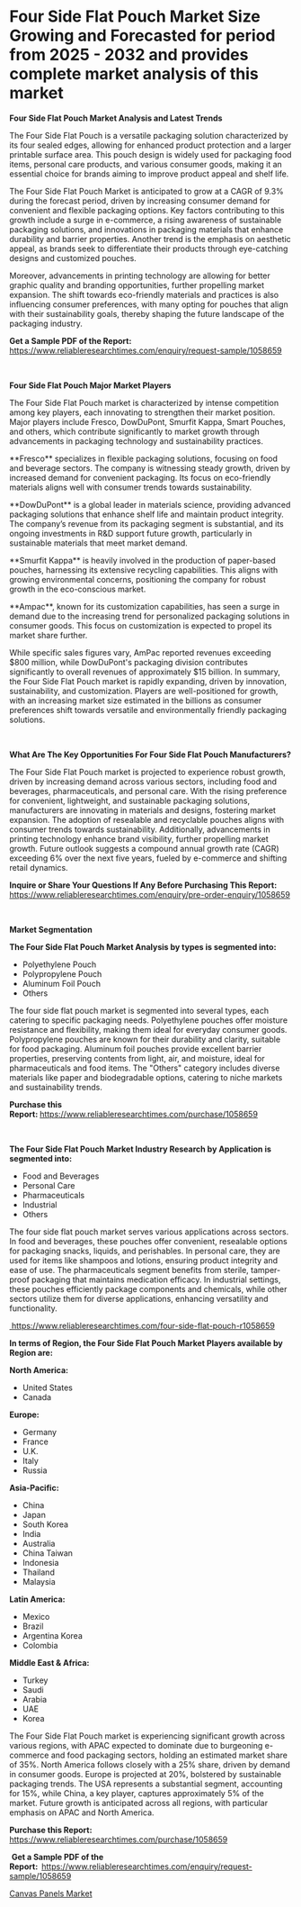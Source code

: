 <p><h1>Four Side Flat Pouch Market Size Growing and Forecasted for period from 2025 - 2032 and provides complete market analysis of this market</h1></p><p><strong>Four Side Flat Pouch Market Analysis and Latest Trends</strong></p>
<p><p>The Four Side Flat Pouch is a versatile packaging solution characterized by its four sealed edges, allowing for enhanced product protection and a larger printable surface area. This pouch design is widely used for packaging food items, personal care products, and various consumer goods, making it an essential choice for brands aiming to improve product appeal and shelf life.</p><p>The Four Side Flat Pouch Market is anticipated to grow at a CAGR of 9.3% during the forecast period, driven by increasing consumer demand for convenient and flexible packaging options. Key factors contributing to this growth include a surge in e-commerce, a rising awareness of sustainable packaging solutions, and innovations in packaging materials that enhance durability and barrier properties. Another trend is the emphasis on aesthetic appeal, as brands seek to differentiate their products through eye-catching designs and customized pouches.</p><p>Moreover, advancements in printing technology are allowing for better graphic quality and branding opportunities, further propelling market expansion. The shift towards eco-friendly materials and practices is also influencing consumer preferences, with many opting for pouches that align with their sustainability goals, thereby shaping the future landscape of the packaging industry.</p></p>
<p><strong>Get a Sample PDF of the Report:&nbsp;</strong> <a href="https://www.reliableresearchtimes.com/enquiry/request-sample/1058659?utm_campaign=2255&utm_medium=2&utm_source=Github&utm_content=ia&utm_term=05042025&utm_id=four-side-flat-pouch">https://www.reliableresearchtimes.com/enquiry/request-sample/1058659</a></p>
<p>&nbsp;</p>
<p><strong>Four Side Flat Pouch Major Market Players</strong></p>
<p><p>The Four Side Flat Pouch market is characterized by intense competition among key players, each innovating to strengthen their market position. Major players include Fresco, DowDuPont, Smurfit Kappa, Smart Pouches, and others, which contribute significantly to market growth through advancements in packaging technology and sustainability practices.</p><p>**Fresco** specializes in flexible packaging solutions, focusing on food and beverage sectors. The company is witnessing steady growth, driven by increased demand for convenient packaging. Its focus on eco-friendly materials aligns well with consumer trends towards sustainability.</p><p>**DowDuPont** is a global leader in materials science, providing advanced packaging solutions that enhance shelf life and maintain product integrity. The company’s revenue from its packaging segment is substantial, and its ongoing investments in R&D support future growth, particularly in sustainable materials that meet market demand.</p><p>**Smurfit Kappa** is heavily involved in the production of paper-based pouches, harnessing its extensive recycling capabilities. This aligns with growing environmental concerns, positioning the company for robust growth in the eco-conscious market.</p><p>**Ampac**, known for its customization capabilities, has seen a surge in demand due to the increasing trend for personalized packaging solutions in consumer goods. This focus on customization is expected to propel its market share further.</p><p>While specific sales figures vary, AmPac reported revenues exceeding $800 million, while DowDuPont's packaging division contributes significantly to overall revenues of approximately $15 billion. In summary, the Four Side Flat Pouch market is rapidly expanding, driven by innovation, sustainability, and customization. Players are well-positioned for growth, with an increasing market size estimated in the billions as consumer preferences shift towards versatile and environmentally friendly packaging solutions.</p></p>
<p>&nbsp;</p>
<p><strong>What Are The Key Opportunities For Four Side Flat Pouch Manufacturers?</strong></p>
<p><p>The Four Side Flat Pouch market is projected to experience robust growth, driven by increasing demand across various sectors, including food and beverages, pharmaceuticals, and personal care. With the rising preference for convenient, lightweight, and sustainable packaging solutions, manufacturers are innovating in materials and designs, fostering market expansion. The adoption of resealable and recyclable pouches aligns with consumer trends towards sustainability. Additionally, advancements in printing technology enhance brand visibility, further propelling market growth. Future outlook suggests a compound annual growth rate (CAGR) exceeding 6% over the next five years, fueled by e-commerce and shifting retail dynamics.</p></p>
<p><strong>Inquire or Share Your Questions If Any Before Purchasing This Report:</strong> <a href="https://www.reliableresearchtimes.com/enquiry/pre-order-enquiry/1058659?utm_campaign=2255&utm_medium=2&utm_source=Github&utm_content=ia&utm_term=05042025&utm_id=four-side-flat-pouch">https://www.reliableresearchtimes.com/enquiry/pre-order-enquiry/1058659</a></p>
<p>&nbsp;</p>
<p><strong>Market Segmentation</strong></p>
<p><strong>The Four Side Flat Pouch Market Analysis by types is segmented into:</strong></p>
<p><ul><li>Polyethylene Pouch</li><li>Polypropylene Pouch</li><li>Aluminum Foil Pouch</li><li>Others</li></ul></p>
<p><p>The four side flat pouch market is segmented into several types, each catering to specific packaging needs. Polyethylene pouches offer moisture resistance and flexibility, making them ideal for everyday consumer goods. Polypropylene pouches are known for their durability and clarity, suitable for food packaging. Aluminum foil pouches provide excellent barrier properties, preserving contents from light, air, and moisture, ideal for pharmaceuticals and food items. The "Others" category includes diverse materials like paper and biodegradable options, catering to niche markets and sustainability trends.</p></p>
<p><strong>Purchase this Report:&nbsp;</strong><a href="https://www.reliableresearchtimes.com/purchase/1058659?utm_campaign=2255&utm_medium=2&utm_source=Github&utm_content=ia&utm_term=05042025&utm_id=four-side-flat-pouch">https://www.reliableresearchtimes.com/purchase/1058659</a></p>
<p>&nbsp;</p>
<p><strong>The Four Side Flat Pouch Market Industry Research by Application is segmented into:</strong></p>
<p><ul><li>Food and Beverages</li><li>Personal Care</li><li>Pharmaceuticals</li><li>Industrial</li><li>Others</li></ul></p>
<p><p>The four side flat pouch market serves various applications across sectors. In food and beverages, these pouches offer convenient, resealable options for packaging snacks, liquids, and perishables. In personal care, they are used for items like shampoos and lotions, ensuring product integrity and ease of use. The pharmaceuticals segment benefits from sterile, tamper-proof packaging that maintains medication efficacy. In industrial settings, these pouches efficiently package components and chemicals, while other sectors utilize them for diverse applications, enhancing versatility and functionality.</p></p>
<p><a href="https://www.reliableresearchtimes.com/four-side-flat-pouch-r1058659?utm_campaign=2255&utm_medium=2&utm_source=Github&utm_content=ia&utm_term=05042025&utm_id=four-side-flat-pouch">&nbsp;https://www.reliableresearchtimes.com/four-side-flat-pouch-r1058659</a></p>
<p><strong>In terms of Region, the Four Side Flat Pouch Market Players available by Region are:</strong></p>
<p>
    <p> <strong> North America: </strong>
        <ul>
            <li>United States</li>
            <li>Canada</li>
        </ul>
        </p> 
    <p> <strong> Europe: </strong>
        <ul>
            <li>Germany</li>
            <li>France</li>
            <li>U.K.</li>
            <li>Italy</li>
            <li>Russia</li>
        </ul>
        </p> 
    <p> <strong> Asia-Pacific: </strong>
        <ul>
            <li>China</li>
            <li>Japan</li>
            <li>South Korea</li>
            <li>India</li>
            <li>Australia</li>
            <li>China Taiwan</li>
            <li>Indonesia</li>
            <li>Thailand</li>
            <li>Malaysia</li>
        </ul>
        </p> 
    <p> <strong> Latin America: </strong>
        <ul>
            <li>Mexico</li>
            <li>Brazil</li>
            <li>Argentina Korea</li>
            <li>Colombia</li>
        </ul>
        </p> 
    <p> <strong> Middle East & Africa: </strong>
        <ul>
            <li>Turkey</li>
            <li>Saudi</li>
            <li>Arabia</li>
            <li>UAE</li>
            <li>Korea</li>
        </ul>
    </p>
    </p>
<p><p>The Four Side Flat Pouch market is experiencing significant growth across various regions, with APAC expected to dominate due to burgeoning e-commerce and food packaging sectors, holding an estimated market share of 35%. North America follows closely with a 25% share, driven by demand in consumer goods. Europe is projected at 20%, bolstered by sustainable packaging trends. The USA represents a substantial segment, accounting for 15%, while China, a key player, captures approximately 5% of the market. Future growth is anticipated across all regions, with particular emphasis on APAC and North America.</p></p>
<p><strong>Purchase this Report: </strong><a href="https://www.reliableresearchtimes.com/purchase/1058659?utm_campaign=2255&utm_medium=2&utm_source=Github&utm_content=ia&utm_term=05042025&utm_id=four-side-flat-pouch">https://www.reliableresearchtimes.com/purchase/1058659</a></p>
<p>&nbsp;<strong>Get a Sample PDF of the Report:&nbsp;&nbsp;</strong><a href="https://www.reliableresearchtimes.com/enquiry/request-sample/1058659?utm_campaign=2255&utm_medium=2&utm_source=Github&utm_content=ia&utm_term=05042025&utm_id=four-side-flat-pouch">https://www.reliableresearchtimes.com/enquiry/request-sample/1058659</a></p>
<p><strong></strong></p>
<p><p><a href="https://github.com/sca704osol/Market-Research-Report-List-1/blob/main/canvas-panels-market.md?utm_campaign=2255&utm_medium=2&utm_source=Github&utm_content=ia&utm_term=05042025&utm_id=four-side-flat-pouch">Canvas Panels Market</a></p></p>